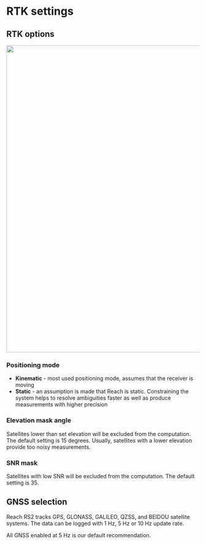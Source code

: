 # RTK settings

## RTK options

<p style="text-align:center" ><img src="../img/reachview/rtk-settings/rtk-settings-rs2.png" style="width: 800px;" /></p>

### Positioning mode

+ **Kinematic** - most used positioning mode, assumes that the receiver is moving
+ **Static** - an assumption is made that Reach is static. Constraining the system helps to resolve ambiguities faster as well as produce measurements with higher precision

### Elevation mask angle
Satellites lower than set elevation will be excluded from the computation. The default setting is 15 degrees. Usually, satellites with a lower elevation provide too noisy measurements.

### SNR mask
Satellites with low SNR will be excluded from the computation. The default setting is 35.

## GNSS selection

Reach RS2 tracks GPS, GLONASS, GALILEO, QZSS, and BEIDOU satellite systems. The data can be logged with 1 Hz, 5 Hz or 10 Hz update rate.

All GNSS enabled at 5 Hz is our default recommendation.
